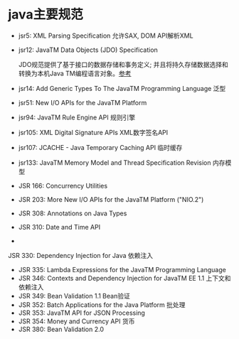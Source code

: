 # java主要规范
 - jsr5: XML Parsing Specification 允许SAX, DOM API解析XML
 - jsr12: JavaTM Data Objects (JDO) Specification

   JDO规范提供了基于接口的数据存储和事务定义; 并且将持久存储数据选择和转换为本机Java TM编程语言对象。[参考](https://blog.csdn.net/liumm1983/article/details/1533726)

- jsr14: 	Add Generic Types To The JavaTM Programming Language 泛型
- jsr51: New I/O APIs for the JavaTM Platform
- jsr94: JavaTM Rule Engine API 规则引擎
- jsr105: XML Digital Signature APIs XML数字签名API
- jsr107: JCACHE - Java Temporary Caching API 临时缓存
- jsr133: JavaTM Memory Model and Thread Specification Revision 内存模型
- JSR 166: Concurrency Utilities
- JSR 203: More New I/O APIs for the JavaTM Platform ("NIO.2")
- JSR 308: Annotations on Java Types
- JSR 310: Date and Time API
-
JSR 330: Dependency Injection for Java 依赖注入
- JSR 335: Lambda Expressions for the JavaTM Programming Language
- JSR 346: Contexts and Dependency Injection for JavaTM EE 1.1 上下文和依赖注入
- JSR 349: Bean Validation 1.1 Bean验证
- JSR 352: Batch Applications for the Java Platform 批处理
- JSR 353: JavaTM API for JSON Processing
- JSR 354: Money and Currency API 货币
- JSR 380: Bean Validation 2.0
